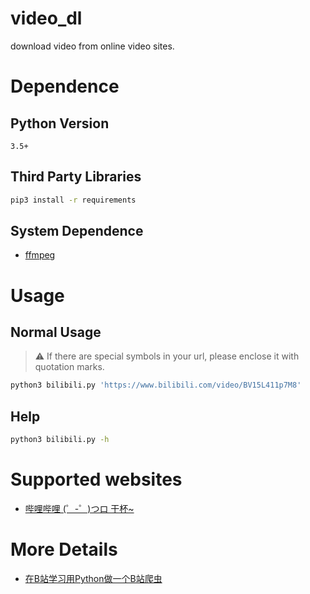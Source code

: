 # video_dl
download video from online video sites.

# Dependence
## Python Version
```
3.5+
```
## Third Party Libraries
```bash
pip3 install -r requirements
```
## System Dependence
- [ffmpeg](https://ffmpeg.org/)

# Usage
## Normal Usage
> :warning: If there are special symbols in your url, please enclose it with quotation marks. 
```bash
python3 bilibili.py 'https://www.bilibili.com/video/BV15L411p7M8'
```
## Help
```bash
python3 bilibili.py -h
```

# Supported websites
- [哔哩哔哩 (゜-゜)つロ 干杯~](https://www.bilibili.com/)

# More Details
- [在B站学习用Python做一个B站爬虫](https://www.bilibili.com/video/BV1nv411T798/)

